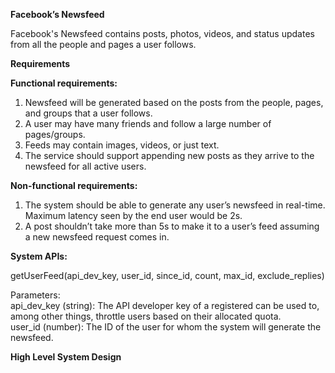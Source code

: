 <b>Facebook’s Newsfeed</b><br>

Facebook's Newsfeed contains posts, photos, videos, and status updates from all the people and pages a user follows.

<b>Requirements</b><br>

<b>Functional requirements:</b><br>

1. Newsfeed will be generated based on the posts from the people, pages, and groups that a user follows.<br>
2. A user may have many friends and follow a large number of pages/groups.<br>
3. Feeds may contain images, videos, or just text.<br>
4. The service should support appending new posts as they arrive to the newsfeed for all active users.<br>

<b>Non-functional requirements:</b><br>

1. The system should be able to generate any user’s newsfeed in real-time. Maximum latency seen by the end user would be 2s.<br>
2. A post shouldn’t take more than 5s to make it to a user’s feed assuming a new newsfeed request comes in.<br>

<b>System APIs:</b><br>

getUserFeed(api_dev_key, user_id, since_id, count, max_id, exclude_replies)<br>

Parameters:<br>
api_dev_key (string): The API developer key of a registered can be used to, among other things, throttle users based on their allocated quota.<br>
user_id (number): The ID of the user for whom the system will generate the newsfeed.<br>

<b>High Level System Design</b><br>

